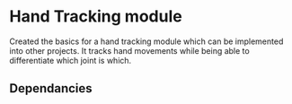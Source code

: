 # Hand Tracking module 
Created the basics for a hand tracking module which can be implemented into other projects. It tracks hand movements while being able to differentiate which joint is which.

## Dependancies

